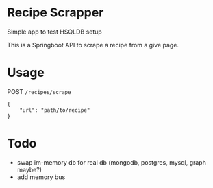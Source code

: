 # Recipe Scrapper
Simple app to test HSQLDB setup

This is a Springboot API to scrape a recipe from a give page.

# Usage

POST `/recipes/scrape`

```$json
{
    "url": "path/to/recipe"
}
```

# Todo

 * swap im-memory db for real db (mongodb, postgres, mysql, graph maybe?)
 * add memory bus